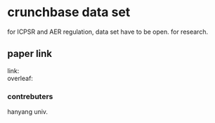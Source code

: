 # crunchbase data set 
for ICPSR and AER regulation, data set have to be open. for research. 


## paper link

link:  
overleaf:






### contrebuters
hanyang univ.
